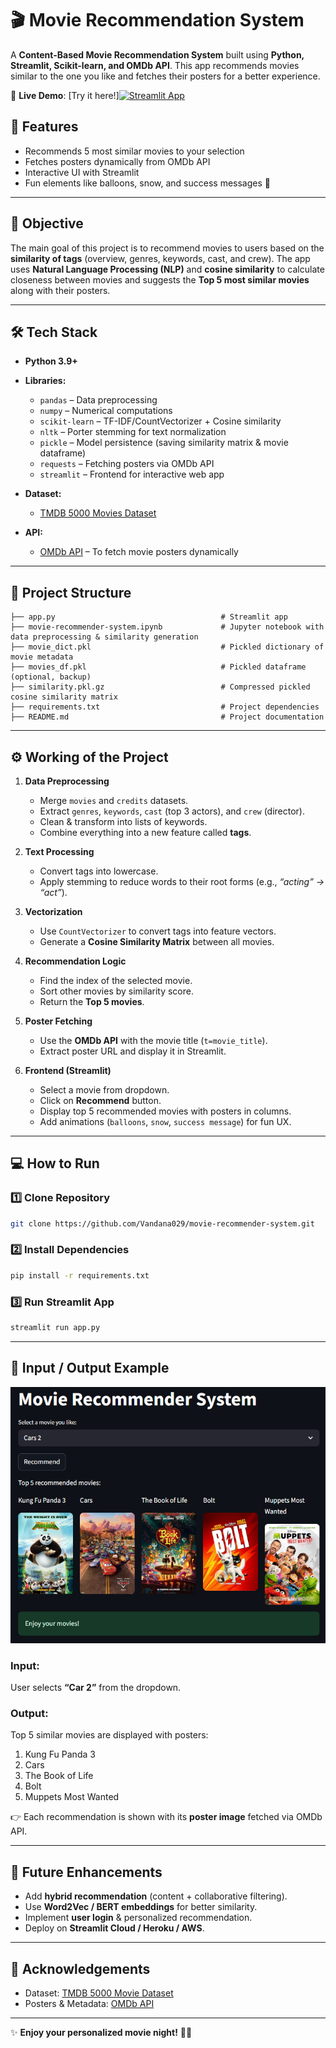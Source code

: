 # 🎬 Movie Recommendation System

A **Content-Based Movie Recommendation System** built using **Python, Streamlit, Scikit-learn, and OMDb API**. This app recommends movies similar to the one you like and fetches their posters for a better experience.

🚀 **Live Demo**: [Try it here!][![Streamlit App](https://static.streamlit.io/badges/streamlit_badge_black_white.svg)](https://just-movie-recommender-system.streamlit.app/)

## 📌 Features
- Recommends 5 most similar movies to your selection
- Fetches posters dynamically from OMDb API
- Interactive UI with Streamlit
- Fun elements like balloons, snow, and success messages 🎉

---

## 📌 Objective

The main goal of this project is to recommend movies to users based on the **similarity of tags** (overview, genres, keywords, cast, and crew). The app uses **Natural Language Processing (NLP)** and **cosine similarity** to calculate closeness between movies and suggests the **Top 5 most similar movies** along with their posters.

---

## 🛠️ Tech Stack

* **Python 3.9+**
* **Libraries:**

  * `pandas` – Data preprocessing
  * `numpy` – Numerical computations
  * `scikit-learn` – TF-IDF/CountVectorizer + Cosine similarity
  * `nltk` – Porter stemming for text normalization
  * `pickle` – Model persistence (saving similarity matrix & movie dataframe)
  * `requests` – Fetching posters via OMDb API
  * `streamlit` – Frontend for interactive web app
* **Dataset:**

  * [TMDB 5000 Movies Dataset](https://www.kaggle.com/datasets/tmdb/tmdb-movie-metadata)
  
* **API:**

  * [OMDb API](http://www.omdbapi.com/) – To fetch movie posters dynamically 

---

## 📂 Project Structure

```
├── app.py                                     # Streamlit app
├── movie-recommender-system.ipynb             # Jupyter notebook with data preprocessing & similarity generation
├── movie_dict.pkl                             # Pickled dictionary of movie metadata
├── movies_df.pkl                              # Pickled dataframe (optional, backup)
├── similarity.pkl.gz                          # Compressed pickled cosine similarity matrix
├── requirements.txt                           # Project dependencies
├── README.md                                  # Project documentation
```

---

## ⚙️ Working of the Project

1. **Data Preprocessing**

   * Merge `movies` and `credits` datasets.
   * Extract `genres`, `keywords`, `cast` (top 3 actors), and `crew` (director).
   * Clean & transform into lists of keywords.
   * Combine everything into a new feature called **tags**.

2. **Text Processing**

   * Convert tags into lowercase.
   * Apply stemming to reduce words to their root forms (e.g., *“acting” → “act”*).

3. **Vectorization**

   * Use `CountVectorizer` to convert tags into feature vectors.
   * Generate a **Cosine Similarity Matrix** between all movies.

4. **Recommendation Logic**

   * Find the index of the selected movie.
   * Sort other movies by similarity score.
   * Return the **Top 5 movies**.

5. **Poster Fetching**

   * Use the **OMDb API** with the movie title (`t=movie_title`).
   * Extract poster URL and display it in Streamlit.

6. **Frontend (Streamlit)**

   * Select a movie from dropdown.
   * Click on **Recommend** button.
   * Display top 5 recommended movies with posters in columns.
   * Add animations (`balloons`, `snow`, `success message`) for fun UX.

---

## 💻 How to Run

### 1️⃣ Clone Repository

```bash
git clone https://github.com/Vandana029/movie-recommender-system.git
```

### 2️⃣ Install Dependencies

```bash
pip install -r requirements.txt
```

### 3️⃣ Run Streamlit App

```bash
streamlit run app.py
```

---

## 🎯 Input / Output Example

![alt text](image.png)

### Input:

User selects **“Car 2”** from the dropdown.

### Output:

Top 5 similar movies are displayed with posters:

1. Kung Fu Panda 3
2. Cars
3. The Book of Life
4. Bolt
5. Muppets Most Wanted

👉 Each recommendation is shown with its **poster image** fetched via OMDb API.

---

## 🚀 Future Enhancements

* Add **hybrid recommendation** (content + collaborative filtering).
* Use **Word2Vec / BERT embeddings** for better similarity.
* Implement **user login** & personalized recommendation.
* Deploy on **Streamlit Cloud / Heroku / AWS**.

---

## 🙌 Acknowledgements

* Dataset: [TMDB 5000 Movie Dataset](https://www.kaggle.com/datasets/tmdb/tmdb-movie-metadata)
* Posters & Metadata: [OMDb API](http://www.omdbapi.com/)

---

✨ **Enjoy your personalized movie night!** 🍿🎥
